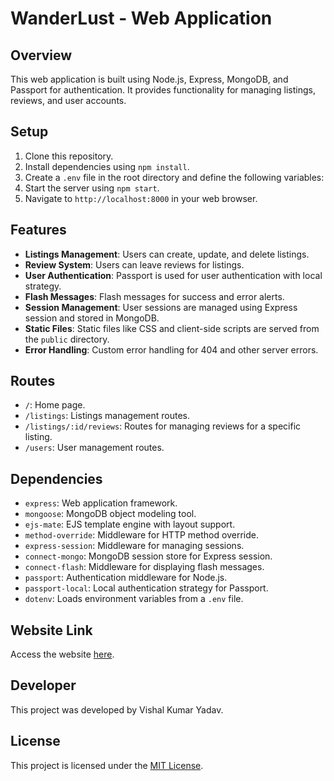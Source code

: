# WanderLust - Web Application

## Overview
This web application is built using Node.js, Express, MongoDB, and Passport for authentication. It provides functionality for managing listings, reviews, and user accounts.

## Setup
1. Clone this repository.
2. Install dependencies using `npm install`.
3. Create a `.env` file in the root directory and define the following variables:
4. Start the server using `npm start`.
5. Navigate to `http://localhost:8000` in your web browser.

## Features
- **Listings Management**: Users can create, update, and delete listings.
- **Review System**: Users can leave reviews for listings.
- **User Authentication**: Passport is used for user authentication with local strategy.
- **Flash Messages**: Flash messages for success and error alerts.
- **Session Management**: User sessions are managed using Express session and stored in MongoDB.
- **Static Files**: Static files like CSS and client-side scripts are served from the `public` directory.
- **Error Handling**: Custom error handling for 404 and other server errors.

## Routes
- `/`: Home page.
- `/listings`: Listings management routes.
- `/listings/:id/reviews`: Routes for managing reviews for a specific listing.
- `/users`: User management routes.

## Dependencies
- `express`: Web application framework.
- `mongoose`: MongoDB object modeling tool.
- `ejs-mate`: EJS template engine with layout support.
- `method-override`: Middleware for HTTP method override.
- `express-session`: Middleware for managing sessions.
- `connect-mongo`: MongoDB session store for Express session.
- `connect-flash`: Middleware for displaying flash messages.
- `passport`: Authentication middleware for Node.js.
- `passport-local`: Local authentication strategy for Passport.
- `dotenv`: Loads environment variables from a `.env` file.

## Website Link
Access the website [here](https://wanderlust-80q4.onrender.com/listings).

## Developer
This project was developed by Vishal Kumar Yadav.

## License
This project is licensed under the [MIT License](LICENSE).

